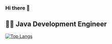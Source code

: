 ### Hi there 👋

## 👨‍💻 Java Development Engineer

[![Top Langs](https://github-readme-stats.vercel.app/api/top-langs/?username=AloneMou&hide=javascript,html)](https://github.com/anuraghazra/github-readme-stats)

<!--
**AloneMou/AloneMou** is a ✨ _special_ ✨ repository because its `README.md` (this file) appears on your GitHub profile.

Here are some ideas to get you started:

- 🔭 I’m currently working on ...
- 🌱 I’m currently learning ...
- 👯 I’m looking to collaborate on ...
- 🤔 I’m looking for help with ...
- 💬 Ask me about ...
- 📫 How to reach me: ...
- 😄 Pronouns: ...
- ⚡ Fun fact: ...
-->
